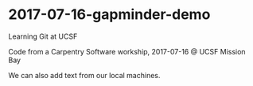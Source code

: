 # 2017-07-16-gapminder-demo
Learning Git at UCSF

Code from a Carpentry Software workship, 2017-07-16 @ UCSF Mission Bay

We can also add text from our local machines. 